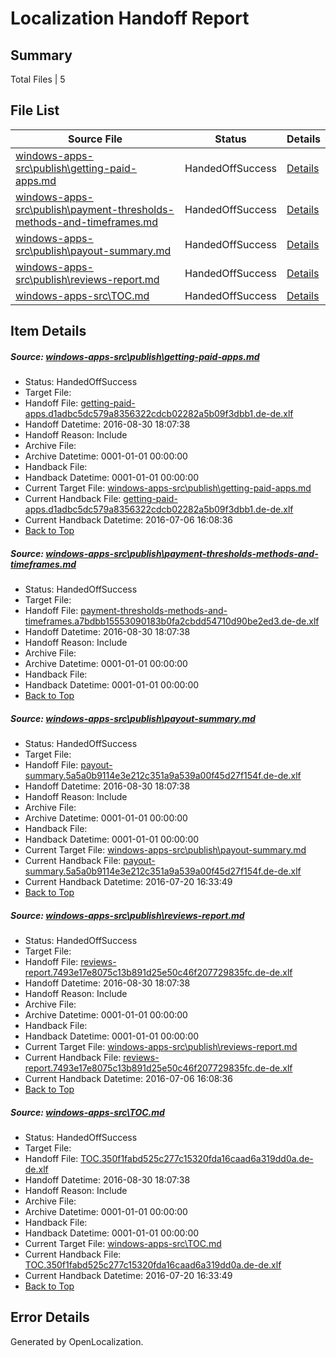 # <a name='report-top'></a> Localization Handoff Report

## Summary
 Total Files | 5

## File List
 Source File | Status | Details 
 ----------- | ------ | ------- 
 [windows-apps-src\publish\getting-paid-apps.md](https://github.com/Microsoft/windows-apps/blob/eaf2c2d7032d7df1184a988afce7dbd4f28d3622/windows-apps-src/publish/getting-paid-apps.md) | HandedOffSuccess | [Details](#76bce0070da266cc2bc53cda785136a372e2f3bc5056)
 [windows-apps-src\publish\payment-thresholds-methods-and-timeframes.md](https://github.com/Microsoft/windows-apps/blob/2e194023918637bc783654897d0137d66b2e9f9d/windows-apps-src/publish/payment-thresholds-methods-and-timeframes.md) | HandedOffSuccess | [Details](#ccfe1f397be1b3d49d4ef771016ec76eabd2974f5083)
 [windows-apps-src\publish\payout-summary.md](https://github.com/Microsoft/windows-apps/blob/6b3b4480395d361397d508c576e1128a3278440e/windows-apps-src/publish/payout-summary.md) | HandedOffSuccess | [Details](#145fac07ca3c83d5441c0f43c5ad286163c03a8b5084)
 [windows-apps-src\publish\reviews-report.md](https://github.com/Microsoft/windows-apps/blob/ccadaad34ac0854ab95646eda4e3451d1b178b7e/windows-apps-src/publish/reviews-report.md) | HandedOffSuccess | [Details](#d08eb446977ebab2eeee346f8f17ff79ae57c19b5094)
 [windows-apps-src\TOC.md](https://github.com/Microsoft/windows-apps/blob/6b3b4480395d361397d508c576e1128a3278440e/windows-apps-src/TOC.md) | HandedOffSuccess | [Details](#d1b4a8550a1cb8cb85942b931b364e8b338d592f7989)

## Item Details
##### <a name='76bce0070da266cc2bc53cda785136a372e2f3bc5056'></a> Source: [windows-apps-src\publish\getting-paid-apps.md](https://github.com/Microsoft/windows-apps/blob/eaf2c2d7032d7df1184a988afce7dbd4f28d3622/windows-apps-src/publish/getting-paid-apps.md)
* Status: HandedOffSuccess
* Target File: 
* Handoff File: [getting-paid-apps.d1adbc5dc579a8356322cdcb02282a5b09f3dbb1.de-de.xlf](https://github.com/Microsoft/WDG.handoff/blob/60b0c3ccbd6c295053015481595721402202c8a0/ol-handoff/Microsoft/windows-apps.de-de/master/getting-paid-apps.d1adbc5dc579a8356322cdcb02282a5b09f3dbb1.de-de.xlf)
* Handoff Datetime: 2016-08-30 18:07:38
* Handoff Reason: Include
* Archive File: 
* Archive Datetime: 0001-01-01 00:00:00
* Handback File: 
* Handback Datetime: 0001-01-01 00:00:00
* Current Target File: [windows-apps-src\publish\getting-paid-apps.md](https://github.com/Microsoft/windows-apps.de-de/blob/7a3dc4d5efb7b5518f9623c0a3ebf46436d26e72/windows-apps-src/publish/getting-paid-apps.md)
* Current Handback File: [getting-paid-apps.d1adbc5dc579a8356322cdcb02282a5b09f3dbb1.de-de.xlf](https://github.com/Microsoft/WDG.handback/blob/b6880abfd65d38457dda3929c963d918f070774a/ol-handback/Microsoft/windows-apps.de-de/master/getting-paid-apps.d1adbc5dc579a8356322cdcb02282a5b09f3dbb1.de-de.xlf)
* Current Handback Datetime: 2016-07-06 16:08:36
* [Back to Top](#report-top)

##### <a name='ccfe1f397be1b3d49d4ef771016ec76eabd2974f5083'></a> Source: [windows-apps-src\publish\payment-thresholds-methods-and-timeframes.md](https://github.com/Microsoft/windows-apps/blob/2e194023918637bc783654897d0137d66b2e9f9d/windows-apps-src/publish/payment-thresholds-methods-and-timeframes.md)
* Status: HandedOffSuccess
* Target File: 
* Handoff File: [payment-thresholds-methods-and-timeframes.a7bdbb15553090183b0fa2cbdd54710d90be2ed3.de-de.xlf](https://github.com/Microsoft/WDG.handoff/blob/60b0c3ccbd6c295053015481595721402202c8a0/ol-handoff/Microsoft/windows-apps.de-de/master/payment-thresholds-methods-and-timeframes.a7bdbb15553090183b0fa2cbdd54710d90be2ed3.de-de.xlf)
* Handoff Datetime: 2016-08-30 18:07:38
* Handoff Reason: Include
* Archive File: 
* Archive Datetime: 0001-01-01 00:00:00
* Handback File: 
* Handback Datetime: 0001-01-01 00:00:00
* [Back to Top](#report-top)

##### <a name='145fac07ca3c83d5441c0f43c5ad286163c03a8b5084'></a> Source: [windows-apps-src\publish\payout-summary.md](https://github.com/Microsoft/windows-apps/blob/6b3b4480395d361397d508c576e1128a3278440e/windows-apps-src/publish/payout-summary.md)
* Status: HandedOffSuccess
* Target File: 
* Handoff File: [payout-summary.5a5a0b9114e3e212c351a9a539a00f45d27f154f.de-de.xlf](https://github.com/Microsoft/WDG.handoff/blob/60b0c3ccbd6c295053015481595721402202c8a0/ol-handoff/Microsoft/windows-apps.de-de/master/payout-summary.5a5a0b9114e3e212c351a9a539a00f45d27f154f.de-de.xlf)
* Handoff Datetime: 2016-08-30 18:07:38
* Handoff Reason: Include
* Archive File: 
* Archive Datetime: 0001-01-01 00:00:00
* Handback File: 
* Handback Datetime: 0001-01-01 00:00:00
* Current Target File: [windows-apps-src\publish\payout-summary.md](https://github.com/Microsoft/windows-apps.de-de/blob/6de8cee4ee31a6fa9082108f1a9e7ff09c39e62b/windows-apps-src/publish/payout-summary.md)
* Current Handback File: [payout-summary.5a5a0b9114e3e212c351a9a539a00f45d27f154f.de-de.xlf](https://github.com/Microsoft/WDG.handback/blob/2c1ceb1dcd88de90d8169faf0aaddf2807f77d49/ol-handback/Microsoft/windows-apps.de-de/master/payout-summary.5a5a0b9114e3e212c351a9a539a00f45d27f154f.de-de.xlf)
* Current Handback Datetime: 2016-07-20 16:33:49
* [Back to Top](#report-top)

##### <a name='d08eb446977ebab2eeee346f8f17ff79ae57c19b5094'></a> Source: [windows-apps-src\publish\reviews-report.md](https://github.com/Microsoft/windows-apps/blob/ccadaad34ac0854ab95646eda4e3451d1b178b7e/windows-apps-src/publish/reviews-report.md)
* Status: HandedOffSuccess
* Target File: 
* Handoff File: [reviews-report.7493e17e8075c13b891d25e50c46f207729835fc.de-de.xlf](https://github.com/Microsoft/WDG.handoff/blob/60b0c3ccbd6c295053015481595721402202c8a0/ol-handoff/Microsoft/windows-apps.de-de/master/reviews-report.7493e17e8075c13b891d25e50c46f207729835fc.de-de.xlf)
* Handoff Datetime: 2016-08-30 18:07:38
* Handoff Reason: Include
* Archive File: 
* Archive Datetime: 0001-01-01 00:00:00
* Handback File: 
* Handback Datetime: 0001-01-01 00:00:00
* Current Target File: [windows-apps-src\publish\reviews-report.md](https://github.com/Microsoft/windows-apps.de-de/blob/7a3dc4d5efb7b5518f9623c0a3ebf46436d26e72/windows-apps-src/publish/reviews-report.md)
* Current Handback File: [reviews-report.7493e17e8075c13b891d25e50c46f207729835fc.de-de.xlf](https://github.com/Microsoft/WDG.handback/blob/b6880abfd65d38457dda3929c963d918f070774a/ol-handback/Microsoft/windows-apps.de-de/master/reviews-report.7493e17e8075c13b891d25e50c46f207729835fc.de-de.xlf)
* Current Handback Datetime: 2016-07-06 16:08:36
* [Back to Top](#report-top)

##### <a name='d1b4a8550a1cb8cb85942b931b364e8b338d592f7989'></a> Source: [windows-apps-src\TOC.md](https://github.com/Microsoft/windows-apps/blob/6b3b4480395d361397d508c576e1128a3278440e/windows-apps-src/TOC.md)
* Status: HandedOffSuccess
* Target File: 
* Handoff File: [TOC.350f1fabd525c277c15320fda16caad6a319dd0a.de-de.xlf](https://github.com/Microsoft/WDG.handoff/blob/60b0c3ccbd6c295053015481595721402202c8a0/ol-handoff/Microsoft/windows-apps.de-de/master/TOC.350f1fabd525c277c15320fda16caad6a319dd0a.de-de.xlf)
* Handoff Datetime: 2016-08-30 18:07:38
* Handoff Reason: Include
* Archive File: 
* Archive Datetime: 0001-01-01 00:00:00
* Handback File: 
* Handback Datetime: 0001-01-01 00:00:00
* Current Target File: [windows-apps-src\TOC.md](https://github.com/Microsoft/windows-apps.de-de/blob/6de8cee4ee31a6fa9082108f1a9e7ff09c39e62b/windows-apps-src/TOC.md)
* Current Handback File: [TOC.350f1fabd525c277c15320fda16caad6a319dd0a.de-de.xlf](https://github.com/Microsoft/WDG.handback/blob/2c1ceb1dcd88de90d8169faf0aaddf2807f77d49/ol-handback/Microsoft/windows-apps.de-de/master/TOC.350f1fabd525c277c15320fda16caad6a319dd0a.de-de.xlf)
* Current Handback Datetime: 2016-07-20 16:33:49
* [Back to Top](#report-top)


## Error Details

Generated by OpenLocalization.
